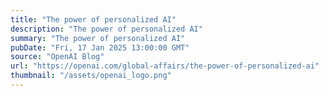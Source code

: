 ```yaml
---
title: "The power of personalized AI"
description: "The power of personalized AI"
summary: "The power of personalized AI"
pubDate: "Fri, 17 Jan 2025 13:00:00 GMT"
source: "OpenAI Blog"
url: "https://openai.com/global-affairs/the-power-of-personalized-ai"
thumbnail: "/assets/openai_logo.png"
---
```


